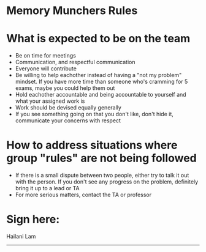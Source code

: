 # Memory Munchers Rules

# What is expected to be on the team 

- Be on time for meetings
- Communication, and respectful communication
- Everyone will contribute
- Be willing to help eachother instead of having a "not my problem" mindset. If you have more time than someone who's cramming for 5 exams, maybe you could help them out
- Hold eachother accountable and being accountable to yourself and what your assigned work is
- Work should be devised equally generally
- If you see something going on that you don't like, don't hide it, communicate your concerns with respect

# How to address situations where group "rules" are not being followed

- If there is a small dispute between two people, either try to talk it out with the person. If you don't see any progress on the problem, definitely bring it up to a lead or TA
- For more serious matters, contact the TA or professor

# Sign here:
Hailani Lam






---
